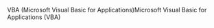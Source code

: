 <span data-ttu-id="5e626-101">VBA (Microsoft Visual Basic for Applications)</span><span class="sxs-lookup"><span data-stu-id="5e626-101">Microsoft Visual Basic for Applications (VBA)</span></span>